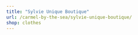 ```yaml
---
title: "Sylvie Unique Boutique"
url: /carmel-by-the-sea/sylvie-unique-boutique/
shop: clothes
---
```

